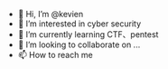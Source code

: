 - 👋 Hi, I’m @kevien
- 👀 I’m interested in cyber security
- 🌱 I’m currently learning CTF、pentest
- 💞️ I’m looking to collaborate on ...
- 📫 How to reach me 

<!---
kevien/kevien is a ✨ special ✨ repository because its `README.md` (this file) appears on your GitHub profile.
You can click the Preview link to take a look at your changes.
--->
